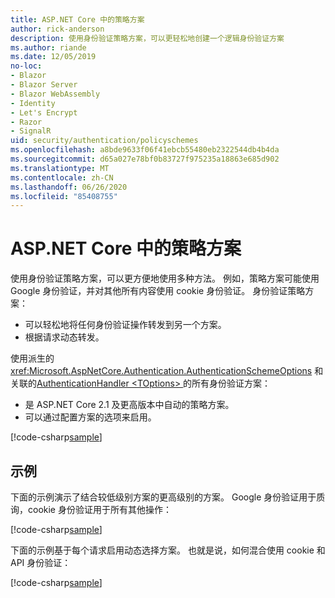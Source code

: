```yaml
---
title: ASP.NET Core 中的策略方案
author: rick-anderson
description: 使用身份验证策略方案，可以更轻松地创建一个逻辑身份验证方案
ms.author: riande
ms.date: 12/05/2019
no-loc:
- Blazor
- Blazor Server
- Blazor WebAssembly
- Identity
- Let's Encrypt
- Razor
- SignalR
uid: security/authentication/policyschemes
ms.openlocfilehash: a8bde9633f06f41ebcb55480eb2322544db4b4da
ms.sourcegitcommit: d65a027e78bf0b83727f975235a18863e685d902
ms.translationtype: MT
ms.contentlocale: zh-CN
ms.lasthandoff: 06/26/2020
ms.locfileid: "85408755"
---
```

# <a name="policy-schemes-in-aspnet-core"></a>ASP.NET Core 中的策略方案

使用身份验证策略方案，可以更方便地使用多种方法。 例如，策略方案可能使用 Google 身份验证，并对其他所有内容使用 cookie 身份验证。 身份验证策略方案：

* 可以轻松地将任何身份验证操作转发到另一个方案。
* 根据请求动态转发。

使用派生的 <xref:Microsoft.AspNetCore.Authentication.AuthenticationSchemeOptions> 和关联的[AuthenticationHandler \<TOptions> ](/dotnet/api/microsoft.aspnetcore.authentication.authenticationhandler-1)的所有身份验证方案：

* 是 ASP.NET Core 2.1 及更高版本中自动的策略方案。
* 可以通过配置方案的选项来启用。

[!code-csharp[sample](policyschemes/samples/AuthenticationSchemeOptions.cs?name=snippet)]

## <a name="examples"></a>示例

下面的示例演示了结合较低级别方案的更高级别的方案。 Google 身份验证用于质询，cookie 身份验证用于所有其他操作：

[!code-csharp[sample](policyschemes/samples/Startup.cs?name=snippet1)]

下面的示例基于每个请求启用动态选择方案。 也就是说，如何混合使用 cookie 和 API 身份验证：

 <!-- REVIEW, missing If set in public Func<HttpContext, string> ForwardDefaultSelector -->

[!code-csharp[sample](policyschemes/samples/Startup.cs?name=snippet2)]
